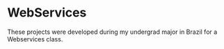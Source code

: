 # WebServices
These projects were developed during my undergrad major in Brazil for a Webservices class.
